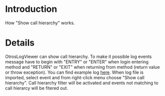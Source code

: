 # Introduction #

How "Show call hierarchy" works.

# Details #

OtrosLogViewer can show call hierarchy. To make it possible log events message have to begin with "ENTRY" or "ENTER" when login entering method and "RETURN" or "EXIT" when returning from method (return value or throw exception). You can find example log [here](http://code.google.com/p/otroslogviewer/source/browse/trunk/test/resources/hierarchy/hierarchy.log). When log file is imported, select event and from right-click menu choose "Show call hierarchy". Call hierarchy filter will be activated and events not matching to call hierarcy will be fitered out.